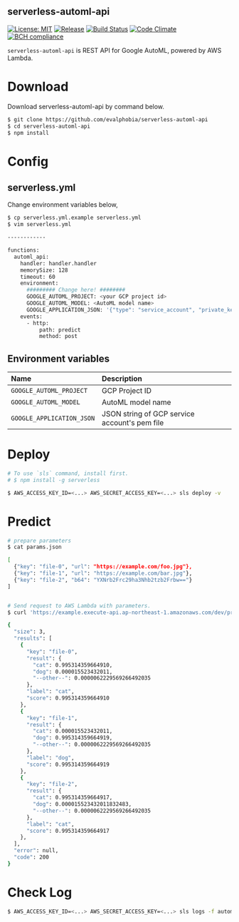 serverless-automl-api
----

[![License: MIT][3]][4] [![Release][5]][6] [![Build Status][7]][8]  [![Code Climate][19]][20] [![BCH compliance][21]][22]

[3]: https://img.shields.io/badge/License-MIT-blue.svg
[4]: LICENSE.md
[5]: https://img.shields.io/github/release/evalphobia/serverless-automl-api.svg
[6]: https://github.com/evalphobia/serverless-automl-api/releases/latest
[7]: https://travis-ci.org/evalphobia/serverless-automl-api.svg?branch=master
[8]: https://travis-ci.org/evalphobia/serverless-automl-api
[9]: https://coveralls.io/repos/evalphobia/serverless-automl-api/badge.svg?branch=master&service=github
[10]: https://coveralls.io/github/evalphobia/serverless-automl-api?branch=master
[11]: https://codecov.io/github/evalphobia/serverless-automl-api/coverage.svg?branch=master
[12]: https://codecov.io/github/evalphobia/serverless-automl-api?branch=master
[15]: https://img.shields.io/github/downloads/evalphobia/serverless-automl-api/total.svg?maxAge=1800
[16]: https://github.com/evalphobia/serverless-automl-api/releases
[17]: https://img.shields.io/github/stars/evalphobia/serverless-automl-api.svg
[18]: https://github.com/evalphobia/serverless-automl-api/stargazers
[19]: https://codeclimate.com/github/evalphobia/serverless-automl-api/badges/gpa.svg
[20]: https://codeclimate.com/github/evalphobia/serverless-automl-api
[21]: https://bettercodehub.com/edge/badge/evalphobia/serverless-automl-api?branch=master
[22]: https://bettercodehub.com/

`serverless-automl-api` is REST API for Google AutoML, powered by AWS Lambda.

# Download

Download serverless-automl-api by command below.

```bash
$ git clone https://github.com/evalphobia/serverless-automl-api
$ cd serverless-automl-api
$ npm install
```

# Config

## serverless.yml

Change environment variables below,

```bash
$ cp serverless.yml.example serverless.yml
$ vim serverless.yml

------------

functions:
  automl_api:
    handler: handler.handler
    memorySize: 128
    timeout: 60
    environment:
      ######### Change here! ########
      GOOGLE_AUTOML_PROJECT: <your GCP project id>
      GOOGLE_AUTOML_MODEL: <AutoML model name>
      GOOGLE_APPLICATION_JSON: '{"type": "service_account", "private_key_id": "<...>", "private_key": "-----BEGIN PRIVATE KEY-----\n...\n-----END PRIVATE KEY-----\n", "client_email": "example@example.iam.gserviceaccount.com", "client_id": "..."}'
    events:
      - http:
          path: predict
          method: post

```

## Environment variables

|Name|Description|
|:--|:--|
| `GOOGLE_AUTOML_PROJECT` | GCP Project ID |
| `GOOGLE_AUTOML_MODEL` | AutoML model name |
| `GOOGLE_APPLICATION_JSON` | JSON string of GCP service account's pem file |


# Deploy

```bash
# To use `sls` command, install first.
# $ npm install -g serverless

$ AWS_ACCESS_KEY_ID=<...> AWS_SECRET_ACCESS_KEY=<...> sls deploy -v
```

# Predict

```bash
# prepare parameters
$ cat params.json

[
  {"key": "file-0", "url": "https://example.com/foo.jpg"},
  {"key": "file-1", "url": "https://example.com/bar.jpg"},
  {"key": "file-2", "b64": "YXNrb2Frc29ha3Nhb2tzb2Frbw=="}
]


# Send request to AWS Lambda with parameters.
$ curl 'https://example.execute-api.ap-northeast-1.amazonaws.com/dev/predict' -XPOST -d @params.json | jq .

{
  "size": 3,
  "results": [
    {
      "key": "file-0",
      "result": {
        "cat": 0.995314359664910,
        "dog": 0.000015523432011,
        "--other--": 0.0000062229569266492035
      },
      "label": "cat",
      "score": 0.995314359664910
    },
    {
      "key": "file-1",
      "result": {
        "cat": 0.000015523432011,
        "dog": 0.995314359664919,
        "--other--": 0.0000062229569266492035
      },
      "label": "dog",
      "score": 0.995314359664919
    },
    {
      "key": "file-2",
      "result": {
        "cat": 0.995314359664917,
        "dog": 0.000015523432011832483,
        "--other--": 0.0000062229569266492035
      },
      "label": "cat",
      "score": 0.995314359664917
    },
  ],
  "error": null,
  "code": 200
}
```

# Check Log

```bash
$ AWS_ACCESS_KEY_ID=<...> AWS_SECRET_ACCESS_KEY=<...> sls logs -f automl_api -t
```
